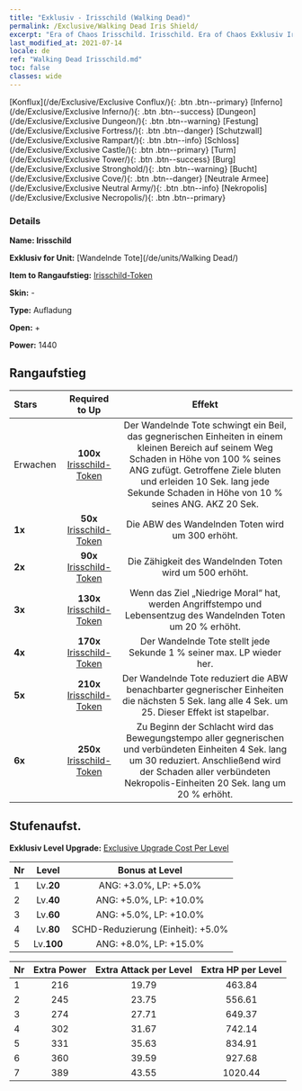 ```yaml
---
title: "Exklusiv - Irisschild (Walking Dead)"
permalink: /Exclusive/Walking Dead Iris Shield/
excerpt: "Era of Chaos Irisschild. Irisschild. Era of Chaos Exklusiv Irisschild. Wandelnde Tote Exklusiv."
last_modified_at: 2021-07-14
locale: de
ref: "Walking Dead Irisschild.md"
toc: false
classes: wide
---
```

 [Konflux](/de/Exclusive/Exclusive Conflux/){: .btn .btn--primary} [Inferno](/de/Exclusive/Exclusive Inferno/){: .btn .btn--success} [Dungeon](/de/Exclusive/Exclusive Dungeon/){: .btn .btn--warning} [Festung](/de/Exclusive/Exclusive Fortress/){: .btn .btn--danger} [Schutzwall](/de/Exclusive/Exclusive Rampart/){: .btn .btn--info} [Schloss](/de/Exclusive/Exclusive Castle/){: .btn .btn--primary} [Turm](/de/Exclusive/Exclusive Tower/){: .btn .btn--success} [Burg](/de/Exclusive/Exclusive Stronghold/){: .btn .btn--warning} [Bucht](/de/Exclusive/Exclusive Cove/){: .btn .btn--danger} [Neutrale Armee](/de/Exclusive/Exclusive Neutral Army/){: .btn .btn--info} [Nekropolis](/de/Exclusive/Exclusive Necropolis/){: .btn .btn--primary} 

### Details
 **Name: Irisschild** 

 **Exklusiv for Unit:** [Wandelnde Tote](/de/units/Walking Dead/) 

 **Item to Rangaufstieg:** [Irisschild-Token](/ItemsDE/con_913/)

 **Skin:** -

 **Type:** Aufladung

 **Open:** +

 **Power:** 1440

## Rangaufstieg

  |     Stars    |  Required to Up | Effekt |
  |:-------------|:---------------:|:---------------:|
  |  Erwachen  | **100x** [Irisschild-Token](/ItemsDE/con_913/) | <Abschlachten> Der Wandelnde Tote schwingt ein Beil, das gegnerischen Einheiten in einem kleinen Bereich auf seinem Weg Schaden in Höhe von 100 % seines ANG zufügt. Getroffene Ziele bluten und erleiden 10 Sek. lang jede Sekunde Schaden in Höhe von 10 % seines ANG. AKZ 20 Sek. |
  | **1x** <i class="fas fa-star"/> | **50x** [Irisschild-Token](/ItemsDE/con_913/) | Die ABW des Wandelnden Toten wird um 300 erhöht. |
  | **2x** <i class="fas fa-star"/> | **90x** [Irisschild-Token](/ItemsDE/con_913/) | Die Zähigkeit des Wandelnden Toten wird um 500 erhöht. |
  | **3x** <i class="fas fa-star"/> | **130x** [Irisschild-Token](/ItemsDE/con_913/) | Wenn das Ziel „Niedrige Moral“ hat, werden Angriffstempo und Lebensentzug des Wandelnden Toten um 20 % erhöht. |
  | **4x** <i class="fas fa-star"/> | **170x** [Irisschild-Token](/ItemsDE/con_913/) | Der Wandelnde Tote stellt jede Sekunde 1 % seiner max. LP wieder her. |
  | **5x** <i class="fas fa-star"/> | **210x** [Irisschild-Token](/ItemsDE/con_913/) | Der Wandelnde Tote reduziert die ABW benachbarter gegnerischer Einheiten die nächsten 5 Sek. lang alle 4 Sek. um 25. Dieser Effekt ist stapelbar. |
  | **6x** <i class="fas fa-star"/> | **250x** [Irisschild-Token](/ItemsDE/con_913/) | Zu Beginn der Schlacht wird das Bewegungstempo aller gegnerischen und verbündeten Einheiten 4 Sek. lang um 30 reduziert. Anschließend wird der Schaden aller verbündeten Nekropolis-Einheiten 20 Sek. lang um 20 % erhöht. |


## Stufenaufst.
 **Exklusiv Level Upgrade:** [Exclusive Upgrade Cost Per Level](/Exclusive/ExclusiveUpgradeCostPerLevel/)

  |  Nr  |   Level  | Bonus at Level |
  |:-----|:--------:|:--------------:|
  | 1 | Lv.**20** | ANG: +3.0%, LP: +5.0% |
  | 2 | Lv.**40** | ANG: +5.0%, LP: +10.0% |
  | 3 | Lv.**60** | ANG: +5.0%, LP: +10.0% |
  | 4 | Lv.**80** | SCHD-Reduzierung (Einheit): +5.0% |
  | 5 | Lv.**100** | ANG: +8.0%, LP: +15.0% |


  |  Nr  |  Extra Power | Extra Attack per Level | Extra HP per Level |
  |:-----|:--------:|:--------:|:--------:|
  | 1 | 216 | 19.79 | 463.84 |
  | 2 | 245 | 23.75 | 556.61 |
  | 3 | 274 | 27.71 | 649.37 |
  | 4 | 302 | 31.67 | 742.14 |
  | 5 | 331 | 35.63 | 834.91 |
  | 6 | 360 | 39.59 | 927.68 |
  | 7 | 389 | 43.55 | 1020.44 |



